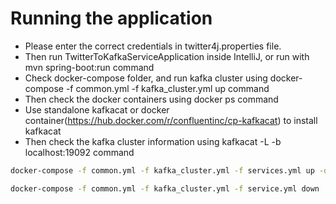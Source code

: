 # Running the application
- Please enter the correct credentials in twitter4j.properties file.
- Then run TwitterToKafkaServiceApplication inside IntelliJ, or run with mvn spring-boot:run command
- Check docker-compose folder, and run kafka cluster using docker-compose -f common.yml -f kafka_cluster.yml up command
- Then check the docker containers using docker ps command
- Use standalone kafkacat or docker container(https://hub.docker.com/r/confluentinc/cp-kafkacat) to install kafkacat
- Then check the kafka cluster information using kafkacat -L -b localhost:19092 command

```bash
docker-compose -f common.yml -f kafka_cluster.yml -f services.yml up -d
```

```bash
docker-compose -f common.yml -f kafka_cluster.yml -f service.yml down
```